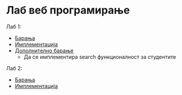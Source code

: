 # Лаб веб програмирање
Лаб 1:
- [Барања](./lab1_tekst.txt) 
- [Имплементација](https://github.com/dani2221/FINKI/commit/6756472256add1945b7151412419e98c22796a2c)
- [Дополнително барање](https://github.com/dani2221/FINKI/commit/de8953a94c3fc1084a89a59782e3cbb966bab76b)
    - Да се имплементира search функционалност за студентите

Лаб 2:
- [Барања](./lab2_tekst.txt) 
- [Имплементација](https://github.com/dani2221/FINKI/commit/cd5de2e58cb4a5e97b6b769adb289e4f6b0379fb)
